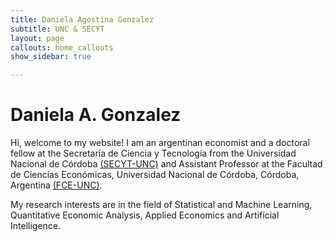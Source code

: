 ```yaml
---
title: Daniela Agostina Gonzalez
subtitle: UNC & SECYT
layout: page
callouts: home_callouts
show_sidebar: true

---
```


# Daniela A. Gonzalez 

Hi, welcome to my website! I am an argentinan economist and a doctoral fellow at the Secretaría de Ciencia y Tecnología from the Universidad Nacional de Córdoba [(SECYT-UNC)](https://www.unc.edu.ar/ciencia-y-tecnolog%C3%ADa) and Assistant Professor at the Facultad de Ciencias Económicas, Universidad Nacional de Córdoba, Córdoba, Argentina [(FCE-UNC)](https://www.eco.unc.edu.ar/). 

 
My research interests are in the field of  Statistical and Machine Learning, Quantitative Economic Analysis, Applied Economics and Artificial Intelligence. 

<!-- 
# Bulma Clean Theme demo website

This website showcases the options for the Bulma Clean theme. The theme is available as a ruby gem or can be used with GitHub pages. 

[![Gem Version](https://badge.fury.io/rb/bulma-clean-theme.svg)](https://badge.fury.io/rb/bulma-clean-theme)
![Gem](https://img.shields.io/gem/dt/bulma-clean-theme.svg)
![GitHub Repo stars](https://img.shields.io/github/stars/chrisrhymes/bulma-clean-theme?style=social)
 -->
<!-- ## Ruby Gem

The ruby gem is available on the Ruby Gems website at the following location. [https://rubygems.org/gems/bulma-clean-theme](https://rubygems.org/gems/bulma-clean-theme).

## Documentation

For full instructions, please see the [Documentation](/bulma-clean-theme/docs/)

## Page Layouts

This demo site showcases the available page layout options. 

* Sidebar
* Menubar
* Tabs
* Footer
* Hero
* Contents
* Landing Page With Callouts
* Promo Page
* Sponsors Page
* Image Gallery
* Recipe Page
* Blog
* Post

## Supported By JetBrains

JetBrains have kindly provided an Open Source licence to aid in the future development of Bulma Clean Theme.

[![JetBrains](img/jetbrains-variant-4.svg)](https://www.jetbrains.com/?from=bulma-clean-theme)
 -->